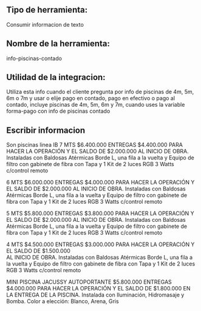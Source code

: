 ## Tipo de herramienta: 
Consumir informacion de texto

## Nombre de la herramienta:
info-piscinas-contado

## Utilidad de la integracion:
Utiliza esta info cuando el cliente pregunta por info de piscinas de 4m, 5m, 6m o 7m y usar o elije pago en contado, pago en efectivo o pago al contado, incluye piscinas de 4m, 5m, 6m y 7m, cuando uses la variable forma-pago con info de piscinas contado
## Escribir informacion
Son piscinas linea IB 
7 MTS $6.400.000 ENTREGAS $4.400.000 PARA HACER LA OPERACIÓN Y EL SALDO DE $2.000.000 AL INICIO DE OBRA.
Instaladas con Baldosas Atérmicas Borde L, una fila a la vuelta y Equipo de filtro con gabinete de fibra con Tapa y 1 Kit de 2 luces RGB 3 Watts c/control remoto

6 MTS $6.000.000 ENTREGAS $4.000.000 PARA HACER LA OPERACIÓN Y EL SALDO DE $2.000.000 AL INICIO DE OBRA.
Instaladas con Baldosas Atérmicas Borde L, una fila a la vuelta y Equipo de filtro con gabinete de fibra con Tapa y 1 Kit de 2 luces RGB 3 Watts c/control remoto

5 MTS $5.800.000 ENTREGAS $3.800.000 PARA HACER LA OPERACIÓN Y EL SALDO DE $2.000.000 AL INICIO DE OBRA.
Instaladas con Baldosas Atérmicas Borde L, una fila a la vuelta y Equipo de filtro con gabinete de fibra con Tapa y 1 Kit de 2 luces RGB 3 Watts c/control remoto

4 MTS $4.500.000 ENTREGAS $3.000.000 PARA HACER LA OPERACIÓN Y EL SALDO DE $1.500.000    
AL INICIO DE OBRA.
Instaladas con Baldosas Atérmicas Borde L, una fila a la vuelta y Equipo de filtro con gabinete de fibra con Tapa y 1 Kit de 2 luces RGB 3 Watts c/control remoto

MINI PISCINA JACUSSY AUTOPORTANTE $5.800.000 ENTREGAS $4.000.000 PARA HACER LA OPERACIÓN Y EL SALDO DE $1.800.000 EN LA ENTREGA DE LA PISCINA.
Instalada con Iluminación, Hidromasaje y Bomba. Color a elección: Blanco, Arena, Gris

